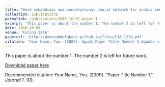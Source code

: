 ```yaml
---
title: "Word embeddings and convolutional neural network for arabic sentiment classification"
collection: publications
permalink: /publication/2016-10-01-paper-1
excerpt: 'This paper is about the number 1. The number 2 is left for future work.'
date: 2016-10-01
venue: 'Coling 2016'
paperurl: 'http://dahouabdelghani.github.io/files/C16-1228.pdf'
citation: 'Your Name, You. (2009). &quot;Paper Title Number 1.&quot; <i>Journal 1</i>. 1(1).'
---
```

This paper is about the number 1. The number 2 is left for future work.

[Download paper here](http://academicpages.github.io/files/paper1.pdf)

Recommended citation: Your Name, You. (2009). "Paper Title Number 1." <i>Journal 1</i>. 1(1).